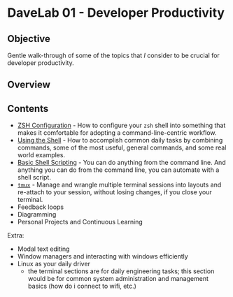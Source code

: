# DaveLab 01 - Developer Productivity

## Objective

Gentle walk-through of some of the topics that _I_ consider to be crucial for developer productivity.

## Overview


## Contents

- [ZSH Configuration](./01_zsh-configuration/README.md) - How to configure your `zsh` shell into something that makes it comfortable for adopting a command-line-centric workflow.
- [Using the Shell](./02_using-the-shell/README.md) - How to accomplish common daily tasks by combining commands, some of the most useful, general commands, and some real world examples.
- [Basic Shell Scripting](./03_basic-shell-scripting/README.md) - You can do anything from the command line. And anything you can do from the command line, you can automate with a shell script.
- [`tmux`](./04_tmux/README.md) - Manage and wrangle multiple terminal sessions into layouts and re-attach to your session, without losing changes, if you close your terminal.
- Feedback loops
- Diagramming
- Personal Projects and Continuous Learning

Extra:
- Modal text editing
- Window managers and interacting with windows efficiently
- Linux as your daily driver
    - the terminal sections are for daily engineering tasks; this section would be for common system administration and management basics (how do i connect to wifi, etc.)
